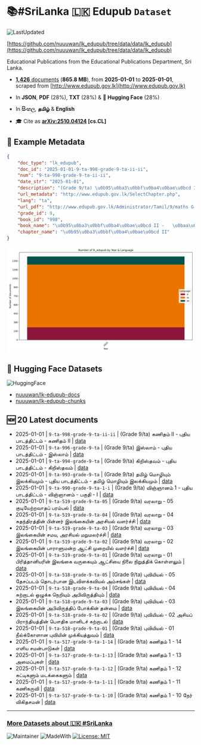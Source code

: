 # 📚#SriLanka 🇱🇰 Edupub `Dataset`

![LastUpdated](https://img.shields.io/badge/last_updated-2025--10--09_06:40:54-green)

[https://github.com/nuuuwan/lk_edupub/tree/data/data/lk_edupub](https://github.com/nuuuwan/lk_edupub/tree/data/data/lk_edupub)

Educational Publications from the Educational Publications Department, Sri Lanka.

- [**1,426** documents](https://github.com/nuuuwan/lk_edupub/tree/data/data/lk_edupub) (**865.8 MB**), from **2025-01-01** to **2025-01-01**, scraped from [http://www.edupub.gov.lk](http://www.edupub.gov.lk)

- In **JSON**, **PDF** (28%), **TXT** (28%) & **🤗 Hugging Face** (28%)

- In **සිංහල**, **தமிழ்** & **English**

- 🎓 Cite as **[arXiv:2510.04124](https://arxiv.org/abs/2510.04124) [cs.CL]**

## 📝 Example Metadata

```json
{
    "doc_type": "lk_edupub",
    "doc_id": "2025-01-01-9-ta-998-grade-9-ta-ii-ii",
    "num": "9-ta-998-grade-9-ta-ii-ii",
    "date_str": "2025-01-01",
    "description": "(Grade 9/ta) \u0b95\u0ba3\u0bbf\u0ba4\u0bae\u0bcd II -   \u0baa\u0bc1\u0ba4\u0bbf\u0baf \u0baa\u0bbe\u0b9f\u0ba4\u0bcd\u0ba4\u0bbf\u0b9f\u0bcd\u0b9f\u0bae\u0bcd   - \u0b95\u0ba3\u0bbf\u0ba4\u0bae\u0bcd II",
    "url_metadata": "http://www.edupub.gov.lk/SelectChapter.php",
    "lang": "ta",
    "url_pdf": "http://www.edupub.gov.lk/Administrator/Tamil/9/maths G-9 P-II T/m G9 PII T.pdf",
    "grade_id": 9,
    "book_id": "998",
    "book_name": "\u0b95\u0ba3\u0bbf\u0ba4\u0bae\u0bcd II -   \u0baa\u0bc1\u0ba4\u0bbf\u0baf \u0baa\u0bbe\u0b9f\u0ba4\u0bcd\u0ba4\u0bbf\u0b9f\u0bcd\u0b9f\u0bae\u0bcd  ",
    "chapter_name": "\u0b95\u0ba3\u0bbf\u0ba4\u0bae\u0bcd II"
}
```

![Chart](https://raw.githubusercontent.com/nuuuwan/lk_edupub/refs/heads/data/data/lk_edupub/docs_by_year_and_lang.png)

## 🤗 Hugging Face Datasets

![HuggingFace](https://img.shields.io/badge/-HuggingFace-FDEE21?style=for-the-badge&logo=HuggingFace)

- [nuuuwan/lk-edupub-docs](https://huggingface.co/datasets/nuuuwan/lk-edupub-docs)
- [nuuuwan/lk-edupub-chunks](https://huggingface.co/datasets/nuuuwan/lk-edupub-chunks)

## 🆕 20 Latest documents

- 2025-01-01 | `9-ta-998-grade-9-ta-ii-ii` | (Grade 9/ta) கணிதம் II -   புதிய பாடத்திட்டம்   - கணிதம் II | [data](https://github.com/nuuuwan/lk_edupub/tree/data/data/lk_edupub/2020s/2025/2025-01-01-9-ta-998-grade-9-ta-ii-ii)
- 2025-01-01 | `9-ta-996-grade-9-ta` | (Grade 9/ta) இஸ்லாம்  -   புதிய பாடத்திட்டம்   - இஸ்லாம் | [data](https://github.com/nuuuwan/lk_edupub/tree/data/data/lk_edupub/2020s/2025/2025-01-01-9-ta-996-grade-9-ta)
- 2025-01-01 | `9-ta-994-grade-9-ta` | (Grade 9/ta) கிறிஸ்தவம்  -   புதிய பாடத்திட்டம்   - கிறிஸ்தவம் | [data](https://github.com/nuuuwan/lk_edupub/tree/data/data/lk_edupub/2020s/2025/2025-01-01-9-ta-994-grade-9-ta)
- 2025-01-01 | `9-ta-993-grade-9-ta` | (Grade 9/ta) தமிழ் மொழியும் இலக்கியமும்  -  புதிய பாடத்திட்டம்   - தமிழ் மொழியும் இலக்கியமும் | [data](https://github.com/nuuuwan/lk_edupub/tree/data/data/lk_edupub/2020s/2025/2025-01-01-9-ta-993-grade-9-ta)
- 2025-01-01 | `9-ta-990-grade-9-ta-1-i` | (Grade 9/ta) விஞ்ஞானம் 1 -  புதிய பாடத்திட்டம் - விஞ்ஞானம்  - பகுதி -  I | [data](https://github.com/nuuuwan/lk_edupub/tree/data/data/lk_edupub/2020s/2025/2025-01-01-9-ta-990-grade-9-ta-1-i)
- 2025-01-01 | `9-ta-519-grade-9-ta-05` | (Grade 9/ta) வரலாறு  - 05 குடியேற்றவாதப் பரம்பல் | [data](https://github.com/nuuuwan/lk_edupub/tree/data/data/lk_edupub/2020s/2025/2025-01-01-9-ta-519-grade-9-ta-05)
- 2025-01-01 | `9-ta-519-grade-9-ta-04` | (Grade 9/ta) வரலாறு  - 04 சுதந்திரத்தின் பின்னர் இலங்கையின் அரசியல் வளர்ச்சி | [data](https://github.com/nuuuwan/lk_edupub/tree/data/data/lk_edupub/2020s/2025/2025-01-01-9-ta-519-grade-9-ta-04)
- 2025-01-01 | `9-ta-519-grade-9-ta-03` | (Grade 9/ta) வரலாறு  - 03 இலங்கையின் சமய, அரசியல் மறுமலர்ச்சி | [data](https://github.com/nuuuwan/lk_edupub/tree/data/data/lk_edupub/2020s/2025/2025-01-01-9-ta-519-grade-9-ta-03)
- 2025-01-01 | `9-ta-519-grade-9-ta-02` | (Grade 9/ta) வரலாறு  - 02 இலங்கையின் பாராளுமன்ற ஆட்சி முறையில் வளர்ச்சி | [data](https://github.com/nuuuwan/lk_edupub/tree/data/data/lk_edupub/2020s/2025/2025-01-01-9-ta-519-grade-9-ta-02)
- 2025-01-01 | `9-ta-519-grade-9-ta-01` | (Grade 9/ta) வரலாறு  - 01 பிரித்தானியரின் இலங்கை வருகையும் ஆட்சியை நிலை நிறுத்திக் கொள்ளலும் | [data](https://github.com/nuuuwan/lk_edupub/tree/data/data/lk_edupub/2020s/2025/2025-01-01-9-ta-519-grade-9-ta-01)
- 2025-01-01 | `9-ta-518-grade-9-ta-05` | (Grade 9/ta) புவியியல்  - 05 தேசப்படம் தொடர்பான இடவிளக்கவியல் அம்சங்கள் | [data](https://github.com/nuuuwan/lk_edupub/tree/data/data/lk_edupub/2020s/2025/2025-01-01-9-ta-518-grade-9-ta-05)
- 2025-01-01 | `9-ta-518-grade-9-ta-04` | (Grade 9/ta) புவியியல்  - 04 சுற்றாடல் ஒழுக்க நெறியும் அபிவிருத்தியும் | [data](https://github.com/nuuuwan/lk_edupub/tree/data/data/lk_edupub/2020s/2025/2025-01-01-9-ta-518-grade-9-ta-04)
- 2025-01-01 | `9-ta-518-grade-9-ta-03` | (Grade 9/ta) புவியியல்  - 03 இலங்கையின் அபிவிருத்திப் போக்கின் தன்மை | [data](https://github.com/nuuuwan/lk_edupub/tree/data/data/lk_edupub/2020s/2025/2025-01-01-9-ta-518-grade-9-ta-03)
- 2025-01-01 | `9-ta-518-grade-9-ta-02` | (Grade 9/ta) புவியியல்  - 02 அசியப் பிராந்தியத்தின் பௌதிக மானிடச் சுற்றாடல் | [data](https://github.com/nuuuwan/lk_edupub/tree/data/data/lk_edupub/2020s/2025/2025-01-01-9-ta-518-grade-9-ta-02)
- 2025-01-01 | `9-ta-518-grade-9-ta-01` | (Grade 9/ta) புவியியல்  - 01 நீல்க்கோளான புவியின் முக்கியத்துவம் | [data](https://github.com/nuuuwan/lk_edupub/tree/data/data/lk_edupub/2020s/2025/2025-01-01-9-ta-518-grade-9-ta-01)
- 2025-01-01 | `9-ta-517-grade-9-ta-1-14` | (Grade 9/ta) கணிதம் 1   - 14 எளிய சமன்பாடுகள் | [data](https://github.com/nuuuwan/lk_edupub/tree/data/data/lk_edupub/2020s/2025/2025-01-01-9-ta-517-grade-9-ta-1-14)
- 2025-01-01 | `9-ta-517-grade-9-ta-1-13` | (Grade 9/ta) கணிதம் 1   - 13 அமைப்புகள் | [data](https://github.com/nuuuwan/lk_edupub/tree/data/data/lk_edupub/2020s/2025/2025-01-01-9-ta-517-grade-9-ta-1-13)
- 2025-01-01 | `9-ta-517-grade-9-ta-1-12` | (Grade 9/ta) கணிதம் 1   - 12 சுட்டிகளும் மடக்கைகளும் | [data](https://github.com/nuuuwan/lk_edupub/tree/data/data/lk_edupub/2020s/2025/2025-01-01-9-ta-517-grade-9-ta-1-12)
- 2025-01-01 | `9-ta-517-grade-9-ta-1-11` | (Grade 9/ta) கணிதம் 1   - 11 கணிகருவி | [data](https://github.com/nuuuwan/lk_edupub/tree/data/data/lk_edupub/2020s/2025/2025-01-01-9-ta-517-grade-9-ta-1-11)
- 2025-01-01 | `9-ta-517-grade-9-ta-1-10` | (Grade 9/ta) கணிதம் 1   - 10 நேர் விகிதசமன் | [data](https://github.com/nuuuwan/lk_edupub/tree/data/data/lk_edupub/2020s/2025/2025-01-01-9-ta-517-grade-9-ta-1-10)

---

### [More Datasets about 🇱🇰 #SriLanka](https://github.com/nuuuwan/lk_datasets)

![Maintainer](https://img.shields.io/badge/maintainer-nuuuwan-red)
![MadeWith](https://img.shields.io/badge/made_with-python-blue)
[![License: MIT](https://img.shields.io/badge/License-MIT-yellow.svg)](https://opensource.org/licenses/MIT)
